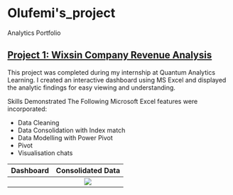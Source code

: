 # Olufemi's_project
Analytics Portfolio

## [Project 1: Wixsin Company Revenue Analysis](https://olufemigeorge.github.io/Wixsin_Company_Revenue_Analysis-MS_Excel/)
This project was completed during my internship at Quantum Analytics Learning. I created an interactive dashboard using MS Excel and displayed the analytic findings for easy viewing and understanding.

Skills Demonstrated
The Following Microsoft Excel features were incorporated:
- Data Cleaning
- Data Consolidation with Index match
- Data Modelling with Power Pivot
- Pivot
- Visualisation chats
  
Dashboard                                       |    Consolidated Data 
:----------------------------------------------:|:---------------------------------------------:
![]()                                           |![](Consolidated.jpg)

